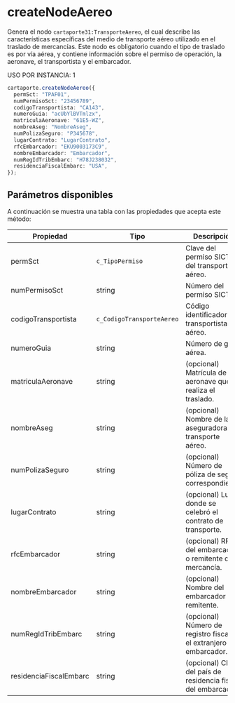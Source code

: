 # createNodeAereo

Genera el nodo `cartaporte31:TransporteAereo`, el cual describe las características específicas del medio de transporte aéreo utilizado en el traslado de mercancías. Este nodo es obligatorio cuando el tipo de traslado es por vía aérea, y contiene información sobre el permiso de operación, la aeronave, el transportista y el embarcador.

USO POR INSTANCIA: 1

```ts
cartaporte.createNodeAereo({
  permSct: "TPAF01",
  numPermisoSct: "23456789",
  codigoTransportista: "CA143",
  numeroGuia: "acUbYlBVTmlzx",
  matriculaAeronave: "61E5-WZ",
  nombreAseg: "NombreAseg",
  numPolizaSeguro: "P345678",
  lugarContrato: "LugarContrato",
  rfcEmbarcador: "EKU9003173C9",
  nombreEmbarcador: "Embarcador",
  numRegIdTribEmbarc: "H78J238032",
  residenciaFiscalEmbarc: "USA",
});
```

## Parámetros disponibles

A continuación se muestra una tabla con las propiedades que acepta este método:

| Propiedad              | Tipo                      | Descripción                                                           |
| ---------------------- | ------------------------- | --------------------------------------------------------------------- |
| permSct                | `c_TipoPermiso`           | Clave del permiso SICT del transportista aéreo.                       |
| numPermisoSct          | string                    | Número del permiso SICT.                                              |
| codigoTransportista    | `c_CodigoTransporteAereo` | Código identificador del transportista aéreo.                         |
| numeroGuia             | string                    | Número de guía aérea.                                                 |
| matriculaAeronave      | string                    | (opcional) Matrícula de la aeronave que realiza el traslado.          |
| nombreAseg             | string                    | (opcional) Nombre de la aseguradora del transporte aéreo.             |
| numPolizaSeguro        | string                    | (opcional) Número de póliza de seguro correspondiente.                |
| lugarContrato          | string                    | (opcional) Lugar donde se celebró el contrato de transporte.          |
| rfcEmbarcador          | string                    | (opcional) RFC del embarcador o remitente de la mercancía.            |
| nombreEmbarcador       | string                    | (opcional) Nombre del embarcador o remitente.                         |
| numRegIdTribEmbarc     | string                    | (opcional) Número de registro fiscal en el extranjero del embarcador. |
| residenciaFiscalEmbarc | string                    | (opcional) Clave del país de residencia fiscal del embarcador.        |

<!--
## Lista de errores

Vaya a la seccion <a href="/docs/v3.0/validador/lista-de-errores#transporte-aereo">`Lista de errores:TransporteAereo`</a> para tener la lista de errores que se puede generar.
 -->
